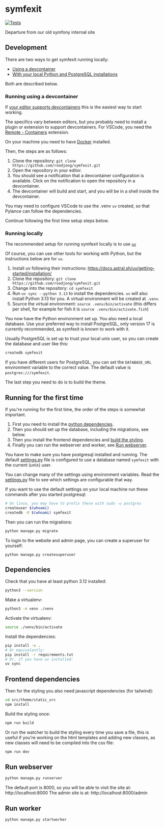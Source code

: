 # symfexit

[![Tests](https://github.com/roodjong/symfexit/actions/workflows/test.yml/badge.svg)](https://github.com/roodjong/symfexit/actions/workflows/test.yml)

Departure from our old symfony internal site

## Development

There are two ways to get symfexit running locally:
- [Using a devcontainer](#running-using-a-devcontainer)
- [With your local Python and PostgreSQL installations](#running-locally)

Both are described below.

### Running using a devcontainer

If [your editor supports devcontainers](https://containers.dev/supporting#editors) this is the easiest way to start working.

The specifics vary between editors, but you probably need to install a plugin or extension to support devcontainers.
For VSCode, you need the [Remote - Containers](https://marketplace.visualstudio.com/items?itemName=ms-vscode-remote.remote-containers) extension.

On your machine you need to have [Docker](https://docs.docker.com/get-docker/) installed.

Then, the steps are as follows:
1. Clone the repository: `git clone https://github.com/roodjong/symfexit.git`
2. Open the repository in your editor.
3. You should see a notification that a devcontainer configuration is available. Click on the notification to open the repository in a devcontainer.
4. The devcontainer will build and start, and you will be in a shell inside the devcontainer.

You may need to configure VSCode to use the .venv `uv` created, so that Pylance can follow the dependencies.

Continue following the first time setup steps below.

### Running locally

The recommended setup for running symfexit locally is to use [`uv`](https://docs.astral.sh/uv/)

Of course, you can use other tools for working with Python, but the instructions below are for `uv`.

1. Install uv following their instructions: https://docs.astral.sh/uv/getting-started/installation/
2. Clone the repository: `git clone https://github.com/roodjong/symfexit.git`
3. Change into the repository: `cd symfexit`
4. Run `uv sync --python 3.13` to install the dependencies. `uv` will also install Python 3.13 for you. A virtual environment will be created at `.venv`.
5. Source the virtual environment: `source .venv/bin/activate` (this differs per shell, for example for fish it is `source .venv/bin/activate.fish`)

You now have the Python environment set up.
You also need a local database.
Use your preferred way to install PostgreSQL, only version 17 is currently recommended, as symfexit is known to work with it.

Usually PostgreSQL is set up to trust your local unix user, so you can create the database and user like this:

```bash
createdb symfexit
```

If you have different users for PostgreSQL, you can set the `DATABASE_URL` environment variable to the correct value.
The default value is `postgres:///symfexit`.

The last step you need to do is to build the theme.

## Running for the first time

If you're running for the first time, the order of the steps is somewhat important.

1. First you need to install the [python dependencies](#dependencies).
2. Then you should set up the database, including the migrations, see below.
3. Then you install the frontend dependencies and [build the styling](#frontend-dependencies).
4. Finally you can run the webserver and worker, see [Run webserver](#run-webserver).

You have to make sure you have postgresql installed and running.
The default [settings.py](symfexit/root/settings.py) file is configured to use a database named `symfexit` with the current (unix) user.

You can change many of the settings using environment variables.
Read the [settings.py](symfexit/root/settings.py) file to see which settings are configurable that way.

If you want to use the default settings on your local machine run these commands after you started postgresql:

```bash
# On linux, you may have to prefix these with sudo -u postgres
createuser $(whoami)
createdb -O $(whoami) symfexit
```

Then you can run the migrations:

```bash
python manage.py migrate
```

To login to the website and admin page, you can create a superuser for yourself:
```
python manage.py createsuperuser
```

## Dependencies

Check that you have at least python 3.12 installed:

```bash
python3 --version
```

Make a virtualenv:

```bash
python3 -m venv ./venv
```

Activate the virtualenv:

```bash
source ./venv/bin/activate
```

Install the dependencies:

```bash
pip install -e .
# Or equivalently:
pip install -r requirements.txt
# Or, if you have uv installed:
uv sync
```

## Frontend dependencies

Then for the styling you also need javascript dependencies (for tailwind):

```bash
cd src/theme/static_src
npm install
```

Build the styling once:

```bash
npm run build
```

Or run the watcher to build the styling every time you save a file, this is useful if you're working on the html templates and adding new classes, as new classes will need to be compiled into the css file:

```bash
npm run dev
```

## Run webserver

```bash
python manage.py runserver
```

The default port is 8000, so you will be able to visit the site at: http://localhost:8000
The admin site is at: http://localhost:8000/admin

## Run worker

```bash
python manage.py startworker
```
